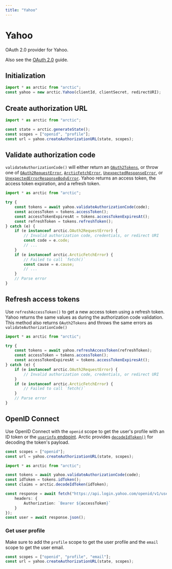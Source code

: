 ```yaml
---
title: "Yahoo"
---
```


# Yahoo

OAuth 2.0 provider for Yahoo.

Also see the [OAuth 2.0](/guides/oauth2) guide.

## Initialization

```ts
import * as arctic from "arctic";
const yahoo = new arctic.Yahoo(clientId, clientSecret, redirectURI);
```

## Create authorization URL

```ts
import * as arctic from "arctic";

const state = arctic.generateState();
const scopes = ["openid", "profile"];
const url = yahoo.createAuthorizationURL(state, scopes);
```

## Validate authorization code

`validateAuthorizationCode()` will either return an [`OAuth2Tokens`](/reference/main/OAuth2Tokens), or throw one of [`OAuth2RequestError`](/reference/main/OAuth2RequestError), [`ArcticFetchError`](/reference/main/ArcticFetchError), [`UnexpectedResponseError`](/reference/main/UnexpectedResponseError), or [`UnexpectedErrorResponseBodyError`](/reference/main/UnexpectedErrorResponseBodyError). Yahoo returns an access token, the access token expiration, and a refresh token.

```ts
import * as arctic from "arctic";

try {
	const tokens = await yahoo.validateAuthorizationCode(code);
	const accessToken = tokens.accessToken();
	const accessTokenExpiresAt = tokens.accessTokenExpiresAt();
	const refreshToken = tokens.refreshToken();
} catch (e) {
	if (e instanceof arctic.OAuth2RequestError) {
		// Invalid authorization code, credentials, or redirect URI
		const code = e.code;
		// ...
	}
	if (e instanceof arctic.ArcticFetchError) {
		// Failed to call `fetch()`
		const cause = e.cause;
		// ...
	}
	// Parse error
}
```

## Refresh access tokens

Use `refreshAccessToken()` to get a new access token using a refresh token. Yahoo returns the same values as during the authorization code validation. This method also returns `OAuth2Tokens` and throws the same errors as `validateAuthorizationCode()`

```ts
import * as arctic from "arctic";

try {
	const tokens = await yahoo.refreshAccessToken(refreshToken);
	const accessToken = tokens.accessToken();
	const accessTokenExpiresAt = tokens.accessTokenExpiresAt();
} catch (e) {
	if (e instanceof arctic.OAuth2RequestError) {
		// Invalid authorization code, credentials, or redirect URI
	}
	if (e instanceof arctic.ArcticFetchError) {
		// Failed to call `fetch()`
	}
	// Parse error
}
```

## OpenID Connect

Use OpenID Connect with the `openid` scope to get the user's profile with an ID token or the [`userinfo` endpoint](https://developer.yahoo.com/sign-in-with-yahoo/#get-user-info-api). Arctic provides [`decodeIdToken()`](/reference/main/decodeIdToken) for decoding the token's payload.

```ts
const scopes = ["openid"];
const url = yahoo.createAuthorizationURL(state, scopes);
```

```ts
import * as arctic from "arctic";

const tokens = await yahoo.validateAuthorizationCode(code);
const idToken = tokens.idToken();
const claims = arctic.decodeIdToken(idToken);
```

```ts
const response = await fetch("https://api.login.yahoo.com/openid/v1/userinfo", {
	headers: {
		Authorization: `Bearer ${accessToken}`
	}
});
const user = await response.json();
```

### Get user profile

Make sure to add the `profile` scope to get the user profile and the `email` scope to get the user email.

```ts
const scopes = ["openid", "profile", "email"];
const url = yahoo.createAuthorizationURL(state, scopes);
```
